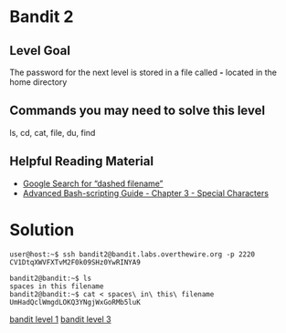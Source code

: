 <h1>Bandit 2</h1>

<h2 id="level-goal">Level Goal</h2>
<p>The password for the next level is stored in a file called <strong>-</strong>
located in the home directory</p>

<h2 id="commands-you-may-need-to-solve-this-level">Commands you may need to solve this level</h2>
<p>ls, cd, cat, file, du, find</p>

<h2 id="helpful-reading-material">Helpful Reading Material</h2>
<ul>
  <li><a href="https://www.google.com/search?q=dashed+filename">Google Search for “dashed filename”</a></li>
  <li><a href="http://tldp.org/LDP/abs/html/special-chars.html">Advanced Bash-scripting Guide - Chapter 3 - Special Characters</a></li>
</ul>


<h1>Solution</h1>

```
user@host:~$ ssh bandit2@bandit.labs.overthewire.org -p 2220
CV1DtqXWVFXTvM2F0k09SHz0YwRINYA9

bandit2@bandit:~$ ls
spaces in this filename
bandit2@bandit:~$ cat < spaces\ in\ this\ filename
UmHadQclWmgdLOKQ3YNgjWxGoRMb5luK
```

[bandit level 1](1.md)
[bandit level 3](3.md)
